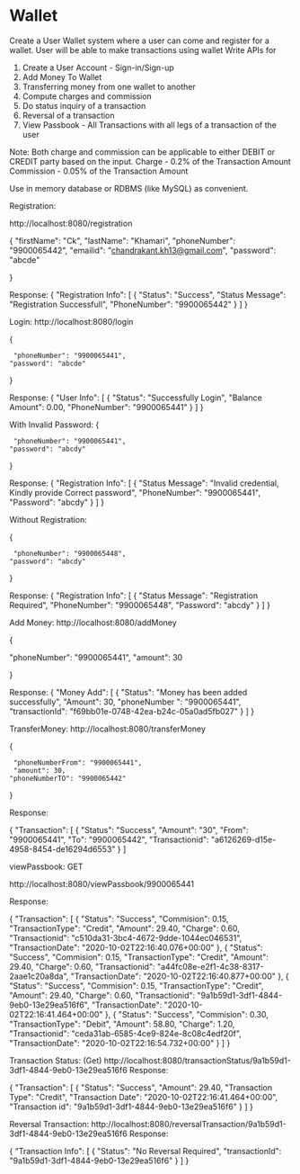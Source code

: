 # Wallet

Create a User Wallet system where a user can come and register for a wallet. User will be able to make transactions using wallet Write APIs for
  
   1) Create a User Account - Sign-in/Sign-up
   2) Add Money To Wallet
   3) Transferring money from one wallet to another
   4) Compute charges and commission 
   5) Do status inquiry of a transaction
   6) Reversal of a transaction
   7) View Passbook - All Transactions with all legs of a transaction of the user


Note: Both charge and commission can be applicable to either DEBIT or CREDIT party based on the input. 
Charge - 0.2% of the Transaction Amount
Commission - 0.05% of the Transaction Amount

Use in memory database or RDBMS (like MySQL) as convenient.



Registration:

http://localhost:8080/registration

{
    "firstName": "Ck",
    "lastName": "Khamari",
     "phoneNumber": "9900065442",
    "emailid": "chandrakant.kh13@gmail.com",
    "password": "abcde"
   
}

Response:
{
    "Registration Info": [
        {
            "Status": "Success",
            "Status Message": "Registration Successfull",
            "PhoneNumber": "9900065442"
        }
    ]
}

 

Login:
http://localhost:8080/login

{
   
     "phoneNumber": "9900065441",
    "password": "abcde"
   
}


Response:
{
    "User Info": [
        {
            "Status": "Successfully Login",
            "Balance Amount": 0.00,
            "PhoneNumber": "9900065441"
        }
    ]
}


With Invalid Password:
{
   
     "phoneNumber": "9900065441",
    "password": "abcdy"
   
}

Response:
{
    "Registration Info": [
        {
            "Status Message": "Invalid credential, Kindly provide Correct password",
            "PhoneNumber": "9900065441",
            "Password": "abcdy"
        }
    ]
}

Without Registration:

{
   
     "phoneNumber": "9900065448",
    "password": "abcdy"
   
}

Response:
{
    "Registration Info": [
        {
            "Status Message": "Registration Required",
            "PhoneNumber": "9900065448",
            "Password": "abcdy"
        }
    ]
}


Add Money:
http://localhost:8080/addMoney

{
   
   "phoneNumber": "9900065441",
   "amount": 30
   
}

Response:
{
    "Money Add": [
        {
            "Status": "Money has been added successfully",
            "Amount": 30,
            "phoneNumber ": "9900065441",
            "transactionId": "f69bb01e-0748-42ea-b24c-05a0ad5fb027"
        }
    ]
}

TransferMoney:
http://localhost:8080/transferMoney

{
   
     "phoneNumberFrom": "9900065441",
     "amount": 30,
    "phoneNumberTO": "9900065442"
   
}

Response:

{
    "Transaction": [
        {
            "Status": "Success",
            "Amount": "30",
            "From": "9900065441",
            "To": "9900065442",
            "Transactionid": "a6126269-d15e-4958-8454-de16294d6553"
        }
    ]

viewPassbook: GET

http://localhost:8080/viewPassbook/9900065441

Response:


{
    "Transaction": [
        {
            "Status": "Success",
            "Commision": 0.15,
            "TransactionType": "Credit",
            "Amount": 29.40,
            "Charge": 0.60,
            "Transactionid": "c510da31-3bc4-4672-9dde-1044ec046531",
            "TransactionDate": "2020-10-02T22:16:40.076+00:00"
        },
        {
            "Status": "Success",
            "Commision": 0.15,
            "TransactionType": "Credit",
            "Amount": 29.40,
            "Charge": 0.60,
            "Transactionid": "a44fc08e-e2f1-4c38-8317-2aae1c20a8da",
            "TransactionDate": "2020-10-02T22:16:40.877+00:00"
        },
        {
            "Status": "Success",
            "Commision": 0.15,
            "TransactionType": "Credit",
            "Amount": 29.40,
            "Charge": 0.60,
            "Transactionid": "9a1b59d1-3df1-4844-9eb0-13e29ea516f6",
            "TransactionDate": "2020-10-02T22:16:41.464+00:00"
        },
        {
            "Status": "Success",
            "Commision": 0.30,
            "TransactionType": "Debit",
            "Amount": 58.80,
            "Charge": 1.20,
            "Transactionid": "ceda31ab-6585-4ce9-824e-8c08c4edf20f",
            "TransactionDate": "2020-10-02T22:16:54.732+00:00"
        }
    ]
}


Transaction Status: (Get)
http://localhost:8080/transactionStatus/9a1b59d1-3df1-4844-9eb0-13e29ea516f6
Response:

{
    "Transaction": [
        {
            "Status": "Success",
            "Amount": 29.40,
            "Transaction Type": "Credit",
            "Transaction Date": "2020-10-02T22:16:41.464+00:00",
            "Transaction id": "9a1b59d1-3df1-4844-9eb0-13e29ea516f6"
        }
    ]
}

Reversal Transaction:
http://localhost:8080/reversalTransaction/9a1b59d1-3df1-4844-9eb0-13e29ea516f6
Response:

{
    "Transaction Info": [
        {
            "Status": "No Reversal Required",
            "transactionId": "9a1b59d1-3df1-4844-9eb0-13e29ea516f6"
        }
    ]
}



